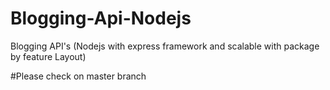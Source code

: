 # Blogging-Api-Nodejs
Blogging API's (Nodejs with express framework and scalable with package by feature Layout)


#Please check on master branch
